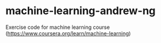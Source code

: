 # machine-learning-andrew-ng
Exercise code for machine learning course (https://www.coursera.org/learn/machine-learning)
